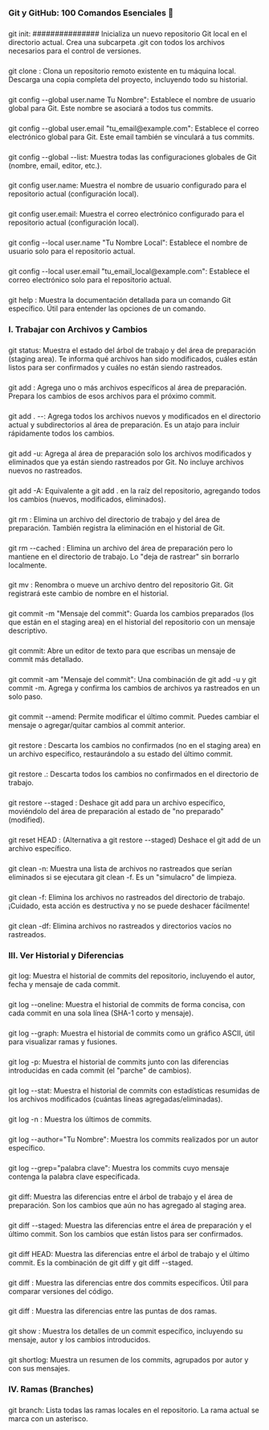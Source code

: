 <h3 align="left">Git y GitHub: 100 Comandos Esenciales 🐙</h3>

###

<p align="left">git init:       ###############     Inicializa un nuevo repositorio Git local en el directorio actual. Crea una subcarpeta .git con todos los archivos necesarios para el control de versiones.</p>

###

<p align="left">git clone <URL_repositorio>:          Clona un repositorio remoto existente en tu máquina local. Descarga una copia completa del proyecto, incluyendo todo su historial.</p>

###

<p align="left">git config --global user.name       Tu Nombre": Establece el nombre de usuario global para Git. Este nombre se asociará a todos tus commits.</p>

###

<p align="left">git config --global user.email "tu_email@example.com": Establece el correo electrónico global para Git. Este email también se vinculará a tus commits.</p>

###

<p align="left">git config --global --list: Muestra todas las configuraciones globales de Git (nombre, email, editor, etc.).</p>

###

<p align="left">git config user.name: Muestra el nombre de usuario configurado para el repositorio actual (configuración local).</p>

###

<p align="left">git config user.email: Muestra el correo electrónico configurado para el repositorio actual (configuración local).</p>

###

<p align="left">git config --local user.name "Tu Nombre Local": Establece el nombre de usuario solo para el repositorio actual.</p>

###

<p align="left">git config --local user.email "tu_email_local@example.com": Establece el correo electrónico solo para el repositorio actual.</p>

###

<p align="left">git help <comando>: Muestra la documentación detallada para un comando Git específico. Útil para entender las opciones de un comando.</p>

###

<h3 align="left">I. Trabajar con Archivos y Cambios</h3>

###

<p align="left">git status: Muestra el estado del árbol de trabajo y del área de preparación (staging area). Te informa qué archivos han sido modificados, cuáles están listos para ser confirmados y cuáles no están siendo rastreados.</p>

###

<p align="left">git add <archivo>: Agrega uno o más archivos específicos al área de preparación. Prepara los cambios de esos archivos para el próximo commit.</p>

###

<p align="left">git add .   --: Agrega todos los archivos nuevos y modificados en el directorio actual y subdirectorios al área de preparación. Es un atajo para incluir rápidamente todos los cambios.</p>

###

<p align="left">git add -u: Agrega al área de preparación solo los archivos modificados y eliminados que ya están siendo rastreados por Git. No incluye archivos nuevos no rastreados.</p>

###

<p align="left">git add -A: Equivalente a git add . en la raíz del repositorio, agregando todos los cambios (nuevos, modificados, eliminados).</p>

###

<p align="left">git rm <archivo>: Elimina un archivo del directorio de trabajo y del área de preparación. También registra la eliminación en el historial de Git.</p>

###

<p align="left">git rm --cached <archivo>: Elimina un archivo del área de preparación pero lo mantiene en el directorio de trabajo. Lo "deja de rastrear" sin borrarlo localmente.</p>

###

<p align="left">git mv <archivo_antiguo> <archivo_nuevo>: Renombra o mueve un archivo dentro del repositorio Git. Git registrará este cambio de nombre en el historial.</p>

###

<p align="left">git commit -m "Mensaje del commit": Guarda los cambios preparados (los que están en el staging area) en el historial del repositorio con un mensaje descriptivo.</p>

###

<p align="left">git commit: Abre un editor de texto para que escribas un mensaje de commit más detallado.</p>

###

<p align="left">git commit -am "Mensaje del commit": Una combinación de git add -u y git commit -m. Agrega y confirma los cambios de archivos ya rastreados en un solo paso.</p>

###

<p align="left">git commit --amend: Permite modificar el último commit. Puedes cambiar el mensaje o agregar/quitar cambios al commit anterior.</p>

###

<p align="left">git restore <archivo>: Descarta los cambios no confirmados (no en el staging area) en un archivo específico, restaurándolo a su estado del último commit.</p>

###

<p align="left">git restore .: Descarta todos los cambios no confirmados en el directorio de trabajo.</p>

###

<p align="left">git restore --staged <archivo>: Deshace git add para un archivo específico, moviéndolo del área de preparación al estado de "no preparado" (modified).</p>

###

<p align="left">git reset HEAD <archivo>: (Alternativa a git restore --staged) Deshace el git add de un archivo específico.</p>

###

<p align="left">git clean -n: Muestra una lista de archivos no rastreados que serían eliminados si se ejecutara git clean -f. Es un "simulacro" de limpieza.</p>

###

<p align="left">git clean -f: Elimina los archivos no rastreados del directorio de trabajo. ¡Cuidado, esta acción es destructiva y no se puede deshacer fácilmente!</p>

###

<p align="left">git clean -df: Elimina archivos no rastreados y directorios vacíos no rastreados.</p>

###

<h3 align="left">III. Ver Historial y Diferencias</h3>

###

<p align="left">git log: Muestra el historial de commits del repositorio, incluyendo el autor, fecha y mensaje de cada commit.</p>

###

<p align="left">git log --oneline: Muestra el historial de commits de forma concisa, con cada commit en una sola línea (SHA-1 corto y mensaje).</p>

###

<p align="left">git log --graph: Muestra el historial de commits como un gráfico ASCII, útil para visualizar ramas y fusiones.</p>

###

<p align="left">git log -p: Muestra el historial de commits junto con las diferencias introducidas en cada commit (el "parche" de cambios).</p>

###

<p align="left">git log --stat: Muestra el historial de commits con estadísticas resumidas de los archivos modificados (cuántas líneas agregadas/eliminadas).</p>

###

<p align="left">git log -n <número>: Muestra los últimos <número> de commits.</p>

###

<p align="left">git log --author="Tu Nombre": Muestra los commits realizados por un autor específico.</p>

###

<p align="left">git log --grep="palabra clave": Muestra los commits cuyo mensaje contenga la palabra clave especificada.</p>

###

<p align="left">git diff: Muestra las diferencias entre el árbol de trabajo y el área de preparación. Son los cambios que aún no has agregado al staging area.</p>

###

<p align="left">git diff --staged: Muestra las diferencias entre el área de preparación y el último commit. Son los cambios que están listos para ser confirmados.</p>

###

<p align="left">git diff HEAD: Muestra las diferencias entre el árbol de trabajo y el último commit. Es la combinación de git diff y git diff --staged.</p>

###

<p align="left">git diff <commit1> <commit2>: Muestra las diferencias entre dos commits específicos. Útil para comparar versiones del código.</p>

###

<p align="left">git diff <rama1> <rama2>: Muestra las diferencias entre las puntas de dos ramas.</p>

###

<p align="left">git show <commit_id>: Muestra los detalles de un commit específico, incluyendo su mensaje, autor y los cambios introducidos.</p>

###

<p align="left">git shortlog: Muestra un resumen de los commits, agrupados por autor y con sus mensajes.</p>

###

<h3 align="left">IV. Ramas (Branches)</h3>

###

<p align="left">git branch: Lista todas las ramas locales en el repositorio. La rama actual se marca con un asterisco.</p>

###
